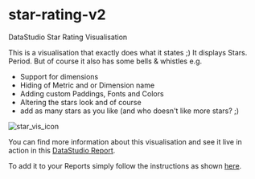 # star-rating-v2
DataStudio Star Rating Visualisation

This is a visualisation that exactly does what it states ;) It displays Stars. Period. But of course it also has some bells & whistles e.g.
* Support for dimensions
* Hiding of Metric and or Dimension name
* Adding custom Paddings, Fonts and Colors
* Altering the stars look and of course
* add as many stars as you like (and who doesn't like more stars? ;)

![star_vis_icon](https://user-images.githubusercontent.com/28928635/116292648-35887380-a796-11eb-87c5-f6d9f78e3f03.jpg)

You can find more information about this visualisation and see it live in action in this [DataStudio Report](https://datastudio.google.com/s/j8jp3czpPJ4).

To add it to your Reports simply follow the instructions as shown [here](https://kopp.consulting/datastudio/star-rating-v2).
